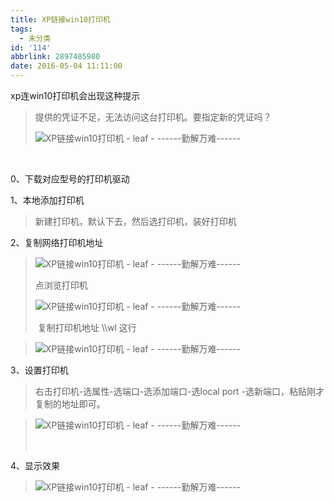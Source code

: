 ```yaml
---
title: XP链接win10打印机
tags:
  - 未分类
id: '114'
abbrlink: 2897485980
date: 2016-05-04 11:11:00
---
```


xp连win10打印机会出现这种提示

> 提供的凭证不足，无法访问这台打印机。要指定新的凭证吗？
> 
> ![XP链接win10打印机 - leaf - ------勤解万难------](http://img0.ph.126.net/7qq6IcQ3RcmUB1JxjvqlQA==/4881057571240450947.jpg "XP链接win10打印机 - leaf - ------勤解万难------")

 

0、下载对应型号的打印机驱动

1、本地添加打印机

> 新建打印机，默认下去，然后选打印机，装好打印机

2、复制网络打印机地址

> ![XP链接win10打印机 - leaf - ------勤解万难------](http://img0.ph.126.net/sE1nK4TraiyF_rB0vOBEvw==/6598195666625001612.jpg "XP链接win10打印机 - leaf - ------勤解万难------")
> 
> 点浏览打印机
> 
> ![XP链接win10打印机 - leaf - ------勤解万难------](http://img1.ph.126.net/2Wo_Yw0qetU230WNlS2pcw==/2876111312130663454.jpg "XP链接win10打印机 - leaf - ------勤解万难------")
> 
>  复制打印机地址 \\\\wl 这行

>  ![XP链接win10打印机 - leaf - ------勤解万难------](http://img0.ph.126.net/UJVv6leCkRBc_wV7mGwwHQ==/6598267134880808994.jpg "XP链接win10打印机 - leaf - ------勤解万难------")

3、设置打印机

> 右击打印机-选属性-选端口-选添加端口-选local port -选新端口，粘贴刚才复制的地址即可。

> ![XP链接win10打印机 - leaf - ------勤解万难------](http://img2.ph.126.net/Tn447VE7CroeP7JLTArWvQ==/4813785051806249402.jpg "XP链接win10打印机 - leaf - ------勤解万难------")
> 
>  

4、显示效果

> ![XP链接win10打印机 - leaf - ------勤解万难------](http://img1.ph.126.net/TPHlgqpBHPjR16FdWS_2EQ==/6598209960276167119.jpg "XP链接win10打印机 - leaf - ------勤解万难------")
> 
>